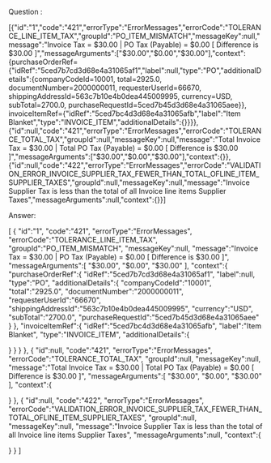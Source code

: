 Question :

[{"id":"1","code":"421","errorType":"ErrorMessages","errorCode":"TOLERANCE_LINE_ITEM_TAX","groupId":"PO_ITEM_MISMATCH","messageKey":null,"message":"Invoice Tax = $30.00 | PO Tax (Payable) = $0.00 [ Difference is $30.00 ]","messageArguments":["$30.00","$0.00","$30.00"],"context":{purchaseOrderRef={"idRef":"5ced7b7cd3d68e4a31065af1","label":null,"type":"PO","additionalDetails":{companyCodeId=10001, total=2925.0, documentNumber=2000000011, requesterUserId=66670, shippingAddressId=563c7b10e4b0dea445009995, currency=USD, subTotal=2700.0, purchaseRequestId=5ced7b45d3d68e4a31065aee}}, invoiceItemRef={"idRef":"5ced7bc4d3d68e4a31065afb","label":"Item Blanket","type":"INVOICE_ITEM","additionalDetails":{}}}}, {"id":null,"code":"421","errorType":"ErrorMessages","errorCode":"TOLERANCE_TOTAL_TAX","groupId":null,"messageKey":null,"message":"Total Invoice Tax = $30.00 | Total PO Tax (Payable) = $0.00 [ Difference is $30.00 ]","messageArguments":["$30.00","$0.00","$30.00"],"context":{}}, {"id":null,"code":"422","errorType":"ErrorMessages","errorCode":"VALIDATION_ERROR_INVOICE_SUPPLIER_TAX_FEWER_THAN_TOTAL_OFLINE_ITEM_SUPPLIER_TAXES","groupId":null,"messageKey":null,"message":"Invoice Supplier Tax is less than the total of all Invoice line items Supplier Taxes","messageArguments":null,"context":{}}]

Answer:

[ 
{ 
"id":"1",
"code":"421",
"errorType":"ErrorMessages",
"errorCode":"TOLERANCE_LINE_ITEM_TAX",
"groupId":"PO_ITEM_MISMATCH",
"messageKey":null,
"message":"Invoice Tax = $30.00 | PO Tax (Payable) = $0.00 [ Difference is $30.00 ]",
"messageArguments":[ 
"$30.00",
"$0.00",
"$30.00"
],
"context":{ 
"purchaseOrderRef":{ 
"idRef":"5ced7b7cd3d68e4a31065af1",
"label":null,
"type":"PO",
"additionalDetails":{ 
"companyCodeId":"10001",
"total":"2925.0",
"documentNumber":"2000000011",
"requesterUserId":"66670",
"shippingAddressId":"563c7b10e4b0dea445009995",
"currency":"USD",
"subTotal":"2700.0",
"purchaseRequestId":"5ced7b45d3d68e4a31065aee"
}
},
"invoiceItemRef":{ 
"idRef":"5ced7bc4d3d68e4a31065afb",
"label":"Item Blanket",
"type":"INVOICE_ITEM",
"additionalDetails":{ 

}
}
}
},
{ 
"id":null,
"code":"421",
"errorType":"ErrorMessages",
"errorCode":"TOLERANCE_TOTAL_TAX",
"groupId":null,
"messageKey":null,
"message":"Total Invoice Tax = $30.00 | Total PO Tax (Payable) = $0.00 [ Difference is $30.00 ]",
"messageArguments":[ 
"$30.00",
"$0.00",
"$30.00"
],
"context":{ 

}
},
{ 
"id":null,
"code":"422",
"errorType":"ErrorMessages",
"errorCode":"VALIDATION_ERROR_INVOICE_SUPPLIER_TAX_FEWER_THAN_TOTAL_OFLINE_ITEM_SUPPLIER_TAXES",
"groupId":null,
"messageKey":null,
"message":"Invoice Supplier Tax is less than the total of all Invoice line items Supplier Taxes",
"messageArguments":null,
"context":{ 

}
}
]